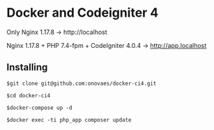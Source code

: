 # Docker and Codeigniter 4

Only Nginx 1.17.8 -> http://localhost

Nginx 1.17.8 + PHP 7.4-fpm + CodeIgniter 4.0.4 -> http://app.localhost

## Installing

    $git clone git@github.com:onovaes/docker-ci4.git

    $cd docker-ci4

    $docker-compose up -d

    $docker exec -ti php_app composer update